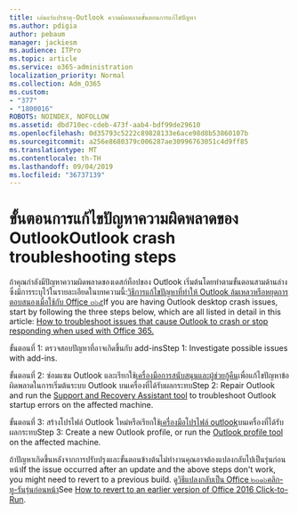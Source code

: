```yaml
---
title: เล่นแร่แปรธาตุ-Outlook ความผิดพลาดขั้นตอนการแก้ไขปัญหา
ms.author: pdigia
author: pebaum
manager: jackiesm
ms.audience: ITPro
ms.topic: article
ms.service: o365-administration
localization_priority: Normal
ms.collection: Adm_O365
ms.custom:
- "377"
- "1800016"
ROBOTS: NOINDEX, NOFOLLOW
ms.assetid: dbd710ec-cdeb-473f-aab4-bdf99de29610
ms.openlocfilehash: 0d35793c5222c89828133e6ace98d8b53860107b
ms.sourcegitcommit: a256e8680379c006287ae30996763051c4d9ff85
ms.translationtype: MT
ms.contentlocale: th-TH
ms.lasthandoff: 09/04/2019
ms.locfileid: "36737139"
---
```

# <a name="outlook-crash-troubleshooting-steps"></a><span data-ttu-id="9cf2d-102">ขั้นตอนการแก้ไขปัญหาความผิดพลาดของ Outlook</span><span class="sxs-lookup"><span data-stu-id="9cf2d-102">Outlook crash troubleshooting steps</span></span>

<span data-ttu-id="9cf2d-103">ถ้าคุณกำลังมีปัญหาความผิดพลาดของเดสก์ท็อปของ Outlook เริ่มต้นโดยทำตามขั้นตอนสามด้านล่างซึ่งมีการระบุไว้ในรายละเอียดในบทความนี้:[วิธีการแก้ไขปัญหาที่ทำให้ Outlook ล้มเหลวหรือหยุดการตอบสนองเมื่อใช้กับ Office ๓๖๕](https://docs.microsoft.com/exchange/troubleshoot/outlook-crashes/crash-issues)</span><span class="sxs-lookup"><span data-stu-id="9cf2d-103">If you are having Outlook desktop crash issues, start by following the three steps below, which are all listed in detail in this article: [How to troubleshoot issues that cause Outlook to crash or stop responding when used with Office 365.](https://docs.microsoft.com/exchange/troubleshoot/outlook-crashes/crash-issues)</span></span>
  
<span data-ttu-id="9cf2d-104">ขั้นตอนที่ 1: ตรวจสอบปัญหาที่อาจเกิดขึ้นกับ add-ins</span><span class="sxs-lookup"><span data-stu-id="9cf2d-104">Step 1: Investigate possible issues with add-ins.</span></span>
  
<span data-ttu-id="9cf2d-105">ขั้นตอนที่ 2: ซ่อมแซม Outlook และเรียกใช้[เครื่องมือการสนับสนุนและผู้ช่วยกู้คืน](https://aka.ms/SaRA-OutlookWontStart)เพื่อแก้ไขปัญหาข้อผิดพลาดในการเริ่มต้นระบบ Outlook บนเครื่องที่ได้รับผลกระทบ</span><span class="sxs-lookup"><span data-stu-id="9cf2d-105">Step 2: Repair Outlook and run the [Support and Recovery Assistant tool](https://aka.ms/SaRA-OutlookWontStart) to troubleshoot Outlook startup errors on the affected machine.</span></span>
  
<span data-ttu-id="9cf2d-106">ขั้นตอนที่ 3: สร้างโปรไฟล์ Outlook ใหม่หรือเรียกใช้[เครื่องมือโปรไฟล์ outlook](https://aka.ms/SaRA-OutlookSetupProfile)บนเครื่องที่ได้รับผลกระทบ</span><span class="sxs-lookup"><span data-stu-id="9cf2d-106">Step 3: Create a new Outlook profile, or run the [Outlook profile tool](https://aka.ms/SaRA-OutlookSetupProfile) on the affected machine.</span></span>
  
<span data-ttu-id="9cf2d-107">ถ้าปัญหาเกิดขึ้นหลังจากการปรับปรุงและขั้นตอนข้างต้นไม่ทำงานคุณอาจต้องแปลงกลับไปเป็นรุ่นก่อนหน้า</span><span class="sxs-lookup"><span data-stu-id="9cf2d-107">If the issue occurred after an update and the above steps don't work, you might need to revert to a previous build.</span></span> <span data-ttu-id="9cf2d-108">ดู[วิธีแปลงกลับเป็น Office ๒๐๑๖คลิก-ทู-รันรุ่นก่อนหน้า](https://support.microsoft.com/help/2770432)</span><span class="sxs-lookup"><span data-stu-id="9cf2d-108">See [How to revert to an earlier version of Office 2016 Click-to-Run](https://support.microsoft.com/help/2770432).</span></span>
  